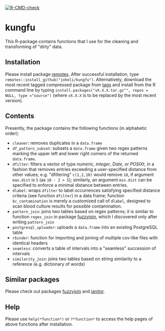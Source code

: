 [![R-CMD-check](https://github.com/joheli/kungfu/actions/workflows/R-CMD-check.yaml/badge.svg)](https://github.com/joheli/kungfu/actions/workflows/R-CMD-check.yaml)
# kungfu

This R-package contains functions that I use for the cleaning and transforming of "dirty" data. 

## Installation

Please install package [remotes](https://cran.r-project.org/web/packages/remotes/index.html). After successful installation, type `remotes::install_github("joheli/kungfu")`. Alternatively, download the most recent tagged compressed package from [tags](https://github.com/joheli/kungfu/tags) and install from the R command line by typing `install.packages("vX.X.X.tar.gz"", repos = NULL, type ="source")` (where `vX.X.X` is to be replaced by the most recent version).

## Contents

Presently, the package contains the following functions (in alphabetic order):

  - `cleaner`: removes duplicates in a `data.frame`
  - `df_pattern_subset`: subsets a `data.frame` given two regex patterns marking the upper left and lower right corners of the returned `data.frame`.
  - `dfilter`: filters a vector of type *numeric*, *integer*, *Date*, or *POSIXt*, in a fashion that removes entries exceeding a user-specified distance from other values; e.g. "dfiltering" `c(1,2,10)` would remove `10`, if argument `max.dist` is `5` (as `10 - 2 > 5`); similarly, an argument `min.dist` can be specified to enforce a minimal distance between entries.
  - `dlabel`: wraps `dfilter` to label occurrences satisfying specified distance criteria (see function `dfilter`) in a data frame; function `bc_contamination` is merely a customized call of `dlabel`, designed to scan blood culture results for possible contamination.
  - `pattern_join`: joins two tables based on regex patterns; it is similar to function `regex_join` in package [fuzzyjoin](https://github.com/dgrtwo/fuzzyjoin), which I discovered only after writing `pattern_join`
  - `postgresql_uploader`: uploads a `data.frame` into an existing PostgreSQL table
  - `rbinder`: function for importing and joining of multiple csv-like files with identical headers
  - `seamless`: converts a table of intervals into a "seamless" succession of intervals
  - `similarity_join`: joins two tables based on string similarity to a reference (e.g. dictionary of words)
  
## Similar packages

Please check out packages [fuzzyjoin](https://github.com/dgrtwo/fuzzyjoin) and [janitor](https://github.com/sfirke/janitor).
  
## Help

Please use `help(*function*)` or `?*function*` to access the help pages of above functions after installation.



